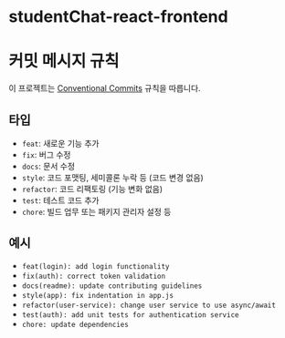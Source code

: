 # studentChat-react-frontend
# 커밋 메시지 규칙

이 프로젝트는 [Conventional Commits](https://www.conventionalcommits.org/) 규칙을 따릅니다.

## 타입

- `feat`: 새로운 기능 추가
- `fix`: 버그 수정
- `docs`: 문서 수정
- `style`: 코드 포맷팅, 세미콜론 누락 등 (코드 변경 없음)
- `refactor`: 코드 리팩토링 (기능 변화 없음)
- `test`: 테스트 코드 추가
- `chore`: 빌드 업무 또는 패키지 관리자 설정 등

## 예시

- `feat(login): add login functionality`
- `fix(auth): correct token validation`
- `docs(readme): update contributing guidelines`
- `style(app): fix indentation in app.js`
- `refactor(user-service): change user service to use async/await`
- `test(auth): add unit tests for authentication service`
- `chore: update dependencies`

